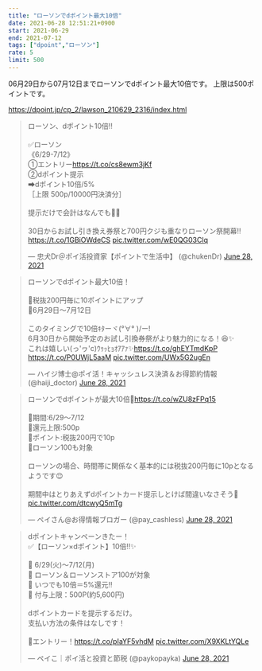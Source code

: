 ```yaml
---
title: "ローソンでdポイント最大10倍"
date: 2021-06-28 12:51:21+0900
start: 2021-06-29
end: 2021-07-12
tags: ["dpoint","ローソン"]
rate: 5
limit: 500
---
```


06月29日から07月12日までローソンでdポイント最大10倍です。
上限は500ポイントです。

https://dpoint.jp/cp_2/lawson_210629_2316/index.html

<blockquote class="twitter-tweet"><p lang="ja" dir="ltr">ローソン、dポイント10倍‼️<br><br>✅ローソン<br>《6/29-7/12》<br>①エントリー<a href="https://t.co/cs8ewm3jKf">https://t.co/cs8ewm3jKf</a><br>②dポイント提示<br>➡︎dポイント10倍/5%<br>［上限 500p/10000円決済分］<br><br>提示だけで会計はなんでも🙆‍♂️<br><br>30日からお試し引き換え券祭と700円クジも重なりローソン祭開幕‼️ <a href="https://t.co/1GBiOWdeCS">https://t.co/1GBiOWdeCS</a> <a href="https://t.co/wE0QG03Clq">pic.twitter.com/wE0QG03Clq</a></p>&mdash; 忠犬Dr＠ポイ活投資家【ポイントで生活中】 (@chukenDr) <a href="https://twitter.com/chukenDr/status/1409404886358183937?ref_src=twsrc%5Etfw">June 28, 2021</a></blockquote> <script async src="https://platform.twitter.com/widgets.js" charset="utf-8"></script>
<blockquote class="twitter-tweet"><p lang="ja" dir="ltr">ローソンでdポイント最大10倍！<br><br>🔸税抜200円毎に10ポイントにアップ<br>🔸6月29日～7月12日<br><br>このタイミングで10倍ｷﾀーヾ(°∀° )/ー!<br>6月30日から開始予定のお試し引換券祭がより魅力的になる！😆✨<br>これは嬉しい(っ&#39;ヮ&#39;c)ｳｩｯﾋｮｵｱｱｧ✨<a href="https://t.co/ghEYTmdKpP">https://t.co/ghEYTmdKpP</a> <a href="https://t.co/P0UWjL5aaM">https://t.co/P0UWjL5aaM</a> <a href="https://t.co/UWx5G2ugEn">pic.twitter.com/UWx5G2ugEn</a></p>&mdash; ハイジ博士@ポイ活！キャッシュレス決済＆お得節約情報 (@haiji_doctor) <a href="https://twitter.com/haiji_doctor/status/1409395128989458437?ref_src=twsrc%5Etfw">June 28, 2021</a></blockquote> <script async src="https://platform.twitter.com/widgets.js" charset="utf-8"></script>
<blockquote class="twitter-tweet"><p lang="ja" dir="ltr">ローソンでdポイントが最大10倍🙌<a href="https://t.co/wZU8zFPq15">https://t.co/wZU8zFPq15</a><br><br>🔻期間:6/29〜7/12<br>🔻還元上限:500p<br>🔻ポイント:税抜200円で10p<br>🔻ローソン100も対象<br><br>ローソンの場合、時間帯に関係なく基本的には税抜200円毎に10pとなるようです😌<br><br>期間中はとりあえずdポイントカード提示しとけば間違いなさそう🥳 <a href="https://t.co/dtcwyQ5mTg">pic.twitter.com/dtcwyQ5mTg</a></p>&mdash; ペイさん@お得情報ブロガー (@pay_cashless) <a href="https://twitter.com/pay_cashless/status/1409418869131800581?ref_src=twsrc%5Etfw">June 28, 2021</a></blockquote> <script async src="https://platform.twitter.com/widgets.js" charset="utf-8"></script>
<blockquote class="twitter-tweet"><p lang="ja" dir="ltr">dポイントキャンペーンきたー！<br>✅【ローソン×dポイント】10倍‼️✨<br><br>🔹 6/29(火)〜7/12(月)<br>🔹 ローソン＆ローソンストア100が対象<br>🔹 いつでも10倍＝5%還元‼️<br>🔹 付与上限：500P(約5,600円)<br><br>dポイントカードを提示するだけ。<br>支払い方法の条件はなしです！<br><br>🔻エントリー！<a href="https://t.co/pIaYF5vhdM">https://t.co/pIaYF5vhdM</a> <a href="https://t.co/X9XKLtYQLe">pic.twitter.com/X9XKLtYQLe</a></p>&mdash; ペイこ｜ポイ活と投資と節税 (@paykopayka) <a href="https://twitter.com/paykopayka/status/1409439979931987970?ref_src=twsrc%5Etfw">June 28, 2021</a></blockquote> <script async src="https://platform.twitter.com/widgets.js" charset="utf-8"></script>
